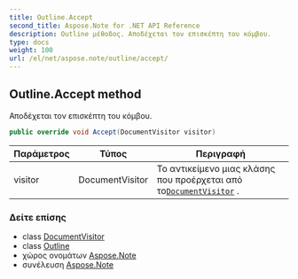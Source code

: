 ```yaml
---
title: Outline.Accept
second_title: Aspose.Note for .NET API Reference
description: Outline μέθοδος. Αποδέχεται τον επισκέπτη του κόμβου.
type: docs
weight: 100
url: /el/net/aspose.note/outline/accept/
---
```

## Outline.Accept method

Αποδέχεται τον επισκέπτη του κόμβου.

```csharp
public override void Accept(DocumentVisitor visitor)
```

| Παράμετρος | Τύπος | Περιγραφή |
| --- | --- | --- |
| visitor | DocumentVisitor | Το αντικείμενο μιας κλάσης που προέρχεται από το[`DocumentVisitor`](../../documentvisitor/) . |

### Δείτε επίσης

* class [DocumentVisitor](../../documentvisitor/)
* class [Outline](../)
* χώρος ονομάτων [Aspose.Note](../../outline/)
* συνέλευση [Aspose.Note](../../../)


